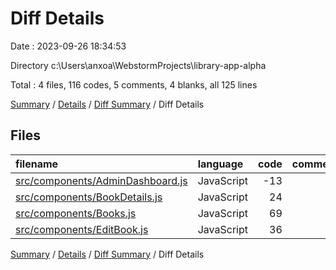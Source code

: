 # Diff Details

Date : 2023-09-26 18:34:53

Directory c:\\Users\\anxoa\\WebstormProjects\\library-app-alpha

Total : 4 files,  116 codes, 5 comments, 4 blanks, all 125 lines

[Summary](results.md) / [Details](details.md) / [Diff Summary](diff.md) / Diff Details

## Files
| filename | language | code | comment | blank | total |
| :--- | :--- | ---: | ---: | ---: | ---: |
| [src/components/AdminDashboard.js](/src/components/AdminDashboard.js) | JavaScript | -13 | -1 | -3 | -17 |
| [src/components/BookDetails.js](/src/components/BookDetails.js) | JavaScript | 24 | 0 | 2 | 26 |
| [src/components/Books.js](/src/components/Books.js) | JavaScript | 69 | 3 | 3 | 75 |
| [src/components/EditBook.js](/src/components/EditBook.js) | JavaScript | 36 | 3 | 2 | 41 |

[Summary](results.md) / [Details](details.md) / [Diff Summary](diff.md) / Diff Details